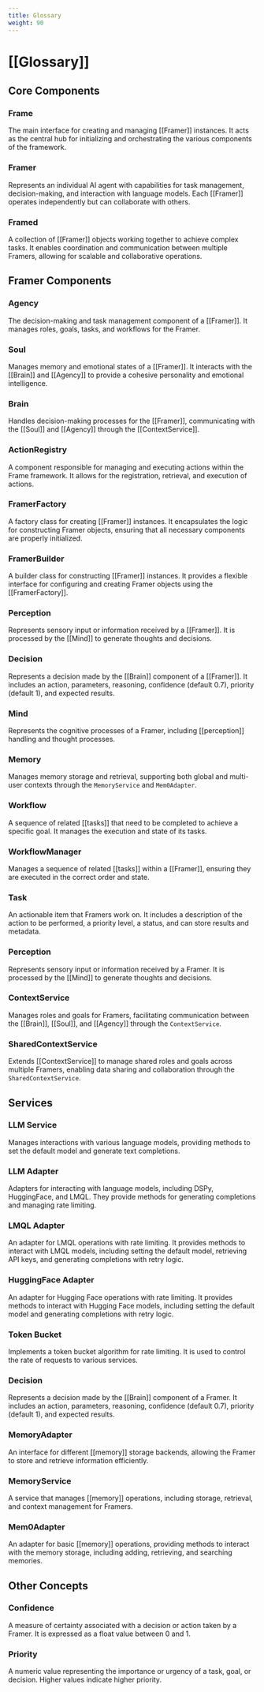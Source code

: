 ```yaml
---
title: Glossary
weight: 90
---
```


# [[Glossary]]

## Core Components

### Frame

The main interface for creating and managing [[Framer]] instances. It acts as the central hub for initializing and orchestrating the various components of the framework.

### Framer

Represents an individual AI agent with capabilities for task management, decision-making, and interaction with language models. Each [[Framer]] operates independently but can collaborate with others.

### Framed

A collection of [[Framer]] objects working together to achieve complex tasks. It enables coordination and communication between multiple Framers, allowing for scalable and collaborative operations.

## Framer Components

### Agency

The decision-making and task management component of a [[Framer]]. It manages roles, goals, tasks, and workflows for the Framer.

### Soul

Manages memory and emotional states of a [[Framer]]. It interacts with the [[Brain]] and [[Agency]] to provide a cohesive personality and emotional intelligence.

### Brain

Handles decision-making processes for the [[Framer]], communicating with the [[Soul]] and [[Agency]] through the [[ContextService]].

### ActionRegistry

A component responsible for managing and executing actions within the Frame framework. It allows for the registration, retrieval, and execution of actions.

### FramerFactory

A factory class for creating [[Framer]] instances. It encapsulates the logic for constructing Framer objects, ensuring that all necessary components are properly initialized.

### FramerBuilder

A builder class for constructing [[Framer]] instances. It provides a flexible interface for configuring and creating Framer objects using the [[FramerFactory]].

### Perception

Represents sensory input or information received by a [[Framer]]. It is processed by the [[Mind]] to generate thoughts and decisions.

### Decision

Represents a decision made by the [[Brain]] component of a [[Framer]]. It includes an action, parameters, reasoning, confidence (default 0.7), priority (default 1), and expected results.

### Mind

Represents the cognitive processes of a Framer, including [[perception]] handling and thought processes.

### Memory

Manages memory storage and retrieval, supporting both global and multi-user contexts through the `MemoryService` and `Mem0Adapter`.

### Workflow

A sequence of related [[tasks]] that need to be completed to achieve a specific goal. It manages the execution and state of its tasks.

### WorkflowManager

Manages a sequence of related [[tasks]] within a [[Framer]], ensuring they are executed in the correct order and state.

### Task

An actionable item that Framers work on. It includes a description of the action to be performed, a priority level, a status, and can store results and metadata.

### Perception

Represents sensory input or information received by a Framer. It is processed by the [[Mind]] to generate thoughts and decisions.

### ContextService

Manages roles and goals for Framers, facilitating communication between the [[Brain]], [[Soul]], and [[Agency]] through the `ContextService`.

### SharedContextService

Extends [[ContextService]] to manage shared roles and goals across multiple Framers, enabling data sharing and collaboration through the `SharedContextService`.

## Services

### LLM Service

Manages interactions with various language models, providing methods to set the default model and generate text completions.

### LLM Adapter

Adapters for interacting with language models, including DSPy, HuggingFace, and LMQL. They provide methods for generating completions and managing rate limiting.

### LMQL Adapter

An adapter for LMQL operations with rate limiting. It provides methods to interact with LMQL models, including setting the default model, retrieving API keys, and generating completions with retry logic.

### HuggingFace Adapter

An adapter for Hugging Face operations with rate limiting. It provides methods to interact with Hugging Face models, including setting the default model and generating completions with retry logic.

### Token Bucket

Implements a token bucket algorithm for rate limiting. It is used to control the rate of requests to various services.

### Decision

Represents a decision made by the [[Brain]] component of a Framer. It includes an action, parameters, reasoning, confidence (default 0.7), priority (default 1), and expected results.

### MemoryAdapter

An interface for different [[memory]] storage backends, allowing the Framer to store and retrieve information efficiently.

### MemoryService

A service that manages [[memory]] operations, including storage, retrieval, and context management for Framers.

### Mem0Adapter

An adapter for basic [[memory]] operations, providing methods to interact with the memory storage, including adding, retrieving, and searching memories.

## Other Concepts

### Confidence

A measure of certainty associated with a decision or action taken by a Framer. It is expressed as a float value between 0 and 1.

### Priority

A numeric value representing the importance or urgency of a task, goal, or decision. Higher values indicate higher priority.
